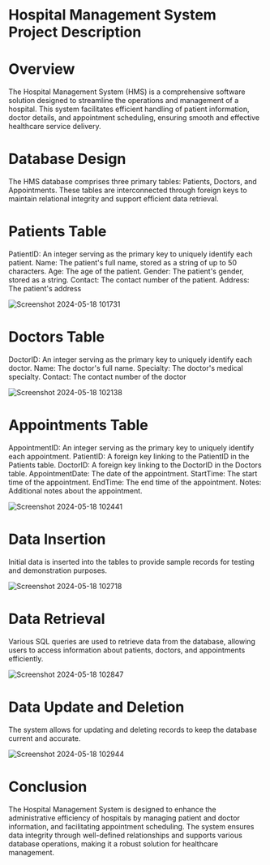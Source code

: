 # Hospital Management System Project Description

# Overview
The Hospital Management System (HMS) is a comprehensive software solution designed to streamline the operations and management of a hospital. This system facilitates efficient handling of patient information, doctor details, and appointment scheduling, ensuring smooth and effective healthcare service delivery.

# Database Design
The HMS database comprises three primary tables: Patients, Doctors, and Appointments. These tables are interconnected through foreign keys to maintain relational integrity and support efficient data retrieval.

# Patients Table

PatientID: An integer serving as the primary key to uniquely identify each patient.
Name: The patient's full name, stored as a string of up to 50 characters.
Age: The age of the patient.
Gender: The patient's gender, stored as a string.
Contact: The contact number of the patient.
Address: The patient's address

![Screenshot 2024-05-18 101731](https://github.com/rahulgit64/DBMS-project/assets/150422604/c47bd283-c3d6-4e9a-9b5c-2559f5c7ee82) 



# Doctors Table

DoctorID: An integer serving as the primary key to uniquely identify each doctor.
Name: The doctor's full name.
Specialty: The doctor's medical specialty.
Contact: The contact number of the doctor

![Screenshot 2024-05-18 102138](https://github.com/rahulgit64/DBMS-project/assets/150422604/68a300bf-3adf-4c5f-8ca1-cd487c9498f3)

# Appointments Table

AppointmentID: An integer serving as the primary key to uniquely identify each appointment.
PatientID: A foreign key linking to the PatientID in the Patients table.
DoctorID: A foreign key linking to the DoctorID in the Doctors table.
AppointmentDate: The date of the appointment.
StartTime: The start time of the appointment.
EndTime: The end time of the appointment.
Notes: Additional notes about the appointment.

![Screenshot 2024-05-18 102441](https://github.com/rahulgit64/DBMS-project/assets/150422604/e19d8040-3d7e-4c4e-bfe2-3133c1b4575e) 

# Data Insertion
Initial data is inserted into the tables to provide sample records for testing and demonstration purposes.

![Screenshot 2024-05-18 102718](https://github.com/rahulgit64/DBMS-project/assets/150422604/56d6eab8-3d3b-442e-b038-38aa7c43d3f8)

# Data Retrieval
Various SQL queries are used to retrieve data from the database, allowing users to access information about patients, doctors, and appointments efficiently.

![Screenshot 2024-05-18 102847](https://github.com/rahulgit64/DBMS-project/assets/150422604/5516ff40-0e84-4f4d-a314-b3176f9b8d92)

# Data Update and Deletion
The system allows for updating and deleting records to keep the database current and accurate.

![Screenshot 2024-05-18 102944](https://github.com/rahulgit64/DBMS-project/assets/150422604/bc0a9980-3401-481c-bd92-85a311fe88a5)

# Conclusion
The Hospital Management System is designed to enhance the administrative efficiency of hospitals by managing patient and doctor information, and facilitating appointment scheduling. The system ensures data integrity through well-defined relationships and supports various database operations, making it a robust solution for healthcare management.



